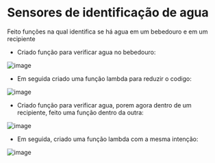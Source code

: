 # Sensores de identificação de agua

Feito funções na qual identifica se há agua em um bebedouro e em um recipiente

- Criado função para verificar agua no bebedouro:

![image](https://github.com/Caiosad10/Sensores/assets/150187420/be328419-2884-40ca-a4d9-23c159fa2fee)


- Em seguida criado uma função lambda para reduzir o codigo:

![image](https://github.com/Caiosad10/Sensores/assets/150187420/98d54cd0-bc67-4b36-bbc9-455d844e3995)


- Criado função para verificar agua, porem agora dentro de um recipiente, feito uma função dentro da outra:

![image](https://github.com/Caiosad10/Sensores/assets/150187420/deaf7810-f0cd-4801-a8af-23ea86953299)


-  Em seguida, criado uma função lambda com a mesma intenção:

![image](https://github.com/Caiosad10/Sensores/assets/150187420/317a64eb-6f21-4b54-9ef7-ceb1f39429f7)





